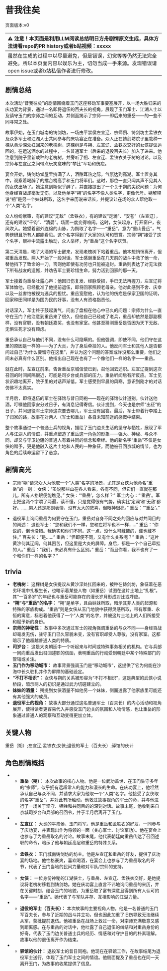 # 昔我往矣
页面版本:v0
 

| :warning: 注意！本页面是利用LLM阅读总结明日方舟剧情原文生成，具体方法请看repo的PR history或者b站视频：xxxxx           |
|:----------------------------|
| 虽然在生成的过程中以尽量避免，但是错误，幻觉等等仍然无法完全避免。所以本页面内容以娱乐为主，切勿当成一手来源。发现错误请open issue或者b站私信作者进行修改。|



## 剧情总结
本次活动“昔我往矣”的剧情围绕着玉门这座移动军事要塞展开，以一场大胜归来的庆功宴为背景，通过一名即将退伍的百夫长的视角，展现了玉门军士、江湖人士以及镇守玉门的宗师之间的互动，并侧面揭示了宗师——即后来的重岳——的一些不同寻常之处。

故事伊始，在玉门城南的铸剑坊，一场由平祟侯左宣辽、宗师朔、铸剑坊主孟铁衣及众多军士和江湖人士共同参与的庆功宴正在准备。众人正在铸剑坊院子里栽种一棵从黄沙深处扛回来的老槐树，这棵树是与朔、左宣辽、孟铁衣交好的女侠提议运回的。在运送酒水的过程中，一名普通军士（后来的退役百夫长）加入了进来。他注意到院子里新栽种的老槐树，并旁听了朔、左宣辽、孟铁衣关于树的讨论，以及宗师与左宣辽之间带点玩笑意味的“攀比”军功和伤疤。

宴会开始，铸剑坊堂屋里挤满了人，酒酣耳热之际，气氛达到高潮。军士置身其中，观察着喝醉了的擂台榜高手和玉门将军们。这时，那位一直只闻其声不见其人的女侠出场了。她注意到朔似乎醉了，并直接提出了一个关于朔的尖锐问题：为何他身经百战却毫发无伤，以及他单字“朔”的名字不像人类名字，更像代号。朔解释说“朔”是另一个妹妹所取，这名字来历说来话长，并提议让在场的众人帮他取一个“人类”名字。

众人纷纷献策，有的建议“无敌”（孟铁衣），有的建议“定澜”、“安苍”（左宣辽），还有的建议“千钧”、“清晏”。场面一度变得喧闹。这时，女侠起身，打开窗户，夜风吹入。她望着窗外连绵的山脉，为朔取了名字——“重岳”，意为“重山叠岳”，气势磅礴且所有人都能看见。这个名字得到了大家的认可和赞赏。宗师“朔”接受了这个名字，眼神中流露出触动，众人举杯，为“重岳”这个名字庆贺。

第二天清晨，喝了大酒的军士醒来，发现老槐树下站着重岳。他本想悄悄离开，但被重岳发现。两人开始了一段对话。军士感谢重岳在几天前的战斗中救了他一命，替他挡下了致命的一刀，否则他即使有功劳也只能被追封。重岳则表达了对无法救下所有战友的遗憾，并劝告军士要珍惜生命，努力活到回家的那一天。

军士接着向重岳吐露心声：他因旧伤复发、经脉受损，手已无法再握刀，左宣辽将军体恤他，已经批准了他提前退伍，即将回家照顾老母亲。他对此感到不舍、庆幸以及一丝害怕被视为逃兵的担忧。重岳宽慰他，认为他的伤疤是保家卫国的证明，回家种田同样是为国为民的好事，没有人有资格指责他。

对话深入，军士终于鼓起勇气，问出了盘桓在他心中已久的问题：宗师为什么一直守在玉门？他注意到重岳来了很久，但他自己已经成了老兵，重岳却依然是那副模样，没有官职，没有朝廷嘉奖，也没有家室。他甚至猜测重岳是否因为天下无敌、无惧生死才没有顾虑。

重岳承认自己与他们不同，没有什么可隐瞒的。但他强调，即使不同，他们守在这里的原因是一样的——为了大炎，为了身后牵挂的人。他反问军士和其他人是否都问过自己“为什么要留守在这里”，并认为这个问题的答案或许没那么重要，他们之间未必真有什么区别。他指出自己现在也有了一个像他们一样的名字——重岳。

就在此时，左宣辽前来，告诉重岳京城信使已到，召他回去述职。左宣辽提到这次召回的时间间隔很近，可能是司岁台或兵部的压力。重岳听闻后有所反应。军士见状识趣地离开，院子里的对话声渐低。军士感受到早晨的风寒，意识到刚才的对话仿佛不太真实。

半月后，即将退伍的军士在驿馆与昔日同袍——现在的驿馆伙计道别。伙计送他酒，叮嘱他回家安分过日子，有消息记得寄信。伙计提到，今天也是宗师“出征”的日子，并问退役军士宗师这次要去哪儿，军士没有回答。最后，军士带着行李踏上了归家的路，故事在对两人（军士和重岳）各自未知前途的感慨中结束。

整个故事通过一个普通士兵的视角，描绘了玉门边关生活的坚守与牺牲，展现了军人与江湖人的情谊，并重点塑造了重岳这一角色的形象——强大、神秘、与众不同，却又与守卫边疆的普通人有着共同的信念和牵绊。他的新名字“重岳”不仅是女侠的赠予，更是他融入这片土地和人民的一种象征。而他被召回京城的情节，也为角色的后续命运留下了悬念。
## 剧情高光
*   宗师“朔”请求众人为他取一个“人类”名字的场景，尤其是女侠为他命名“重岳”的一刻：
    女侠：“虽说那些山在各人看来，各有不同，但它们一直就在那儿，所有人抬眼便能瞧见。”
    女侠：“‘重岳’，怎么样？”
    军士内心：“‘重岳’。军士把这两个字嚼了两遍，读不懂，只是觉得很有气势，确实比‘定澜’和‘无敌’都好。......男人还是那副表情，没有太大的悲喜，但眼神很亮。”
    重岳：“‘重岳’。”

*   退役军士询问重岳为何要守在玉门，重岳对自身不同之处的回应与对共同目的的阐述：
    退役军士：“您和我们不一样，您和左将军也不一样......”
    重岳：“你说的，倒也没错。我确实和你们不同。这一点，没什么可藏掖的，藏也藏不住。”
    百夫长：“是......”
    重岳：“但即便不同，又有什么关系呢？”
    重岳：“这片黄沙何其辽阔，何其困苦，但这里是大炎的屏障。身后，都是一个个自己牵挂的人。”
    重岳：“我们，未必真有什么区别。”
    重岳：“而且你看，我不也有了一个和你们一样的名字？”
## trivia
*   **老槐树：** 这棵树是女侠提议从黄沙深处扛回来的，被种在铸剑坊，象征着在恶劣环境中扎根生长，也暗示着某些人物（如重岳）试图在这片土地上“扎根”。其“一百多岁”的年纪也与重岳可能存在的漫长岁月形成对比或呼应。
*   **“朔”与“重岳”的名字：** “朔”是单字，且由妹妹所取，暗示其非人类的起源和特殊的家族构成。“重岳”则是女侠从玉门地貌中获得灵感所取，带有厚重、永恒的寓意，标志着他获得了一个“人类”的名字，并被这片土地上的人们所接受和赋予新的身份。
*   **宗师的神秘性：** 故事中多次通过军士的视角强调重岳的与众不同——身经百战却毫发无伤，驻守玉门已久容貌未变，没有官职却受人尊敬，没有家室。这都暗示了他超越普通人类的特质。
*   **司岁台：** 这是大炎朝廷中一个听起来与时间或特殊事务相关的机构。它与兵部一同向重岳发出召回述职的信函，表明重岳的行动受到朝廷中某个特殊部门的管辖或关注。
*   **玉门作为移动城市：** 故事背景强调玉门是“移动城市”，这提供了它为何能在沙海中长久驻扎并作为屏障的基础设定。
*   **“不打不相识”：** 女侠与朔的关系被形容为“不打不相识”，这是典型的武侠小说桥段，暗示两人的初识是通过武力切磋建立的。
*   **妹妹的酒量：** 朔提到女侠酒量不如他另一个妹妹，侧面透露了他家族里可能还有其他强大的成员。
*   **退役军士的视角：** 故事大部分通过这名普通军士（百夫长）的内心活动和视角展开，使得读者更容易代入并感受玉门边关的氛围和人物情感，也让重岳的形象通过普通人的观察和互动变得更加立体。
## 关键人物
重岳（朔）;左宣辽;孟铁衣;女侠;退役的军士（百夫长）;驿馆的伙计
## 角色剧情概括
-   *   **重岳（朔）：** 本次故事的核心人物。他是一位武功盖世、在玉门驻守多年的“宗师”，似乎拥有远超常人的能力和漫长的生命。在庆功宴上，他坦然承认自己与众不同，并请求大家为他取一个“人类”名字。他接受了女侠取的名字“重岳”，并对此有所触动。他救过故事视角的军士的命，并与他进行了一场关于坚守、牺牲和共同目的的深刻对话。故事末尾，他收到来自京城司岁台和兵部的召回令，并于半月后离开了玉门。
-   *   **左宣辽：** 大炎的平祟侯，玉门将军。他是重岳和孟铁衣的好友，一同参与了庆功宴，并表现出作为将领的一面（关心军士、讨论军功）。他在宴会上也参与了为重岳取名的讨论。故事末尾，他代表朝廷向重岳传达了召回述职的命令，暗示了他与朝廷高层和重岳的特殊关系。
-   *   **孟铁衣：** 玉门城南铸剑坊的坊主。他是左宣辽和重岳的好友，提供了庆功宴的场地。他性格豪爽，喜欢喝酒，在宴会上也参与了为重岳取名的环节，代表了玉门当地的民间力量和对军队/宗师的支持。
-   *   **女侠：** 一位身份神秘的江湖侠士，与重岳、左宣辽、孟铁衣交好，是她提议将老槐树移栽到铸剑坊。她在庆功宴上直言不讳地询问重岳的来历，并在关键时刻，结合玉门的地貌，为重岳取了富有深意且得到所有人认可的名字——“重岳”。她代表了与军队并存、互相影响的江湖力量。
-   *   **退役的军士（百夫长）：** 本次故事的主要视角人物。他是一名普通的玉门军百夫长，参与了近期的战斗并立功，但也因此加重了旧伤导致无法继续从军，获批提前退伍。他被重岳在战场上救过一命，对宗师充满敬意又感到距离感。在与重岳的对话中，他吐露了自己退伍的纠结和对重岳身份的好奇，代表了玉门边关普通士兵的经历、情感和对守护目的的朴素理解。故事以他的退伍离开作为结束。
-   *   **驿馆的伙计：** 退役军士的昔日同袍。他现在在驿馆工作，在故事结尾为退役军士送行，体现了玉门军士之间的情谊。他侧面提及了重岳也在同一天离开玉门，为故事的收尾提供了信息。